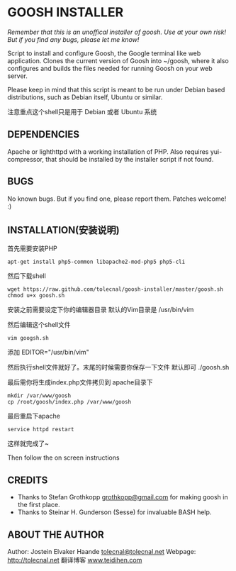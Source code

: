 GOOSH INSTALLER
===============

*Remember that this is an unoffical installer of goosh. Use at your own risk! But if you find any bugs, please let me know!*

Script to install and configure Goosh, the Google terminal like web
application. Clones the current version of Goosh into ~/goosh, where
it also configures and builds the files needed for running Goosh on
your web server.

Please keep in mind that this script is meant to be run under Debian
based distributions, such as Debian itself, Ubuntu or similar.

注意重点这个shell只是用于 Debian 或者 Ubuntu 系统

DEPENDENCIES
------------

Apache or lighthttpd with a working installation of PHP. Also requires yui-compressor, that should be installed by the installer script if not found.

BUGS
----

No known bugs. But if you find one, please report them. Patches welcome! :)

INSTALLATION(安装说明)
------------
首先需要安装PHP 

    apt-get install php5-common libapache2-mod-php5 php5-cli
    
然后下载shell

    wget https://raw.github.com/tolecnal/goosh-installer/master/goosh.sh
    chmod u+x goosh.sh
    
安装之前需要设定下你的编辑器目录 默认的Vim目录是 /usr/bin/vim 

然后编辑这个shell文件  

    vim googsh.sh
添加
    EDITOR="/usr/bin/vim"
    
然后执行shell文件就好了。末尾的时候需要你保存一下文件 默认即可
    ./goosh.sh
    
最后需你将生成index.php文件拷贝到 apache目录下

    mkdir /var/www/goosh
    cp /root/goosh/index.php /var/www/goosh
最后重启下apache

    service httpd restart
    
这样就完成了~

Then follow the on screen instructions

CREDITS
-------

* Thanks to Stefan Grothkopp <grothkopp@gmail.com> for making goosh in the first place.
* Thanks to Steinar H. Gunderson (Sesse) for invaluable BASH help.

ABOUT THE AUTHOR
----------------

Author: Jostein Elvaker Haande <tolecnal@tolecnal.net>
Webpage: http://tolecnal.net
翻译博客 www.teidihen.com
